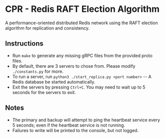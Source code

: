 # CPR - Redis RAFT Election Algorithm
A performance-oriented distributed Redis network using the RAFT election algorithm for replication and consistency.

## Instructions
- Run `make` to generate any missing gRPC files from the provided proto files.
- By default, there are 3 servers to chose from. Please modify `./constants.py` for more.
- To run a server, run `python3 ./start_replica.py <port number>` -- A Redis database be started automatically.
- Exit the servers by pressing `Ctrl+C`. You may need to wait up to 5 seconds for the servers to exit.

## Notes
- The primary and backup will attempt to ping the heartbeat service every 5 seconds; even if the heartbeat service is not running.
- Failures to write will be printed to the console, but not logged.
